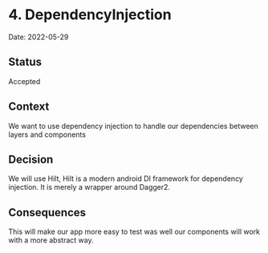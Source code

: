 # 4. DependencyInjection

Date: 2022-05-29

## Status

Accepted

## Context

We want to use dependency injection to handle our dependencies between layers and components

## Decision

We will use Hilt, Hilt is a modern android DI framework for dependency injection. It is merely a 
wrapper around Dagger2.

## Consequences

This will make our app more easy to test was well our components will work with a more abstract
way.

